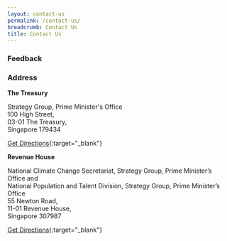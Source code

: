 ```yaml
---
layout: contact-us
permalink: /contact-us/
breadcrumb: Contact Us
title: Contact Us
---
```


### **Feedback**




### **Address**

**The Treasury**

Strategy Group, Prime Minister's Office<br>
100 High Street,<br> 
03-01 The Treasury,<br>
Singapore 179434

[Get Directions](https://www.google.com/maps/place/The+Treasury/@1.2909338,103.8474264,17z/data=!3m1!4b1!4m5!3m4!1s0x31da19a0dae52961:0x874a6ef518dc0dad!8m2!3d1.2909284!4d103.8496151){:target="_blank"}

**Revenue House**

National Climate Change Secretariat, Strategy Group, Prime Minister’s Office and <br>
National Population and Talent Division, Strategy Group, Prime Minister’s Office <br>
55 Newton Road,<br>
11-01 Revenue House,<br>
Singapore 307987

[Get Directions](https://www.google.com/maps/place/55+Newton+Rd,+11+Revenue+House,+Singapura+307987/@1.3193874,103.8399072,17z/data=!3m1!4b1!4m5!3m4!1s0x31da19e7aa771f9f:0xa8abef003aca9434!8m2!3d1.319382!4d103.8420959){:target="_blank"}
